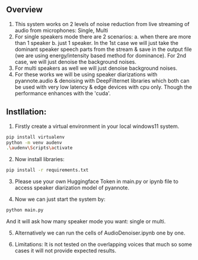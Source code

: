 ## Overview
1. This system works on 2 levels of noise reduction from live streaming of audio from microphones: Single, Multi
2. For single speakers mode there are 2 scenarios:  a. when there are more than 1 speaker b. just 1 speaker. In the 1st case we will just take the dominant speaker speech parts from the stream & save in the output file (we are using energy/intensity based method for dominance). For 2nd case, we will just denoise the background noises.
3. For multi speakers as well we will just denoise background noises.
4. For these works we will be using speaker diarizations with pyannote.audio & denoising with DeepFilternet libraries which both can be used with very low latency & edge devices with cpu only. Though the performance enhances with the 'cuda'.

## Instllation:
1. Firstly create a virtual environment in your local windows11 system.
```bash
pip install virtualenv
python -m venv audenv
.\audenv\Scripts\activate
```
2. Now install libraries:
```bash
pip install -r requirements.txt
```
3. Please use your own Huggingface Token in main.py or ipynb file to access speaker diarization model of pyannote.

4. Now we can just start the system by:
```bash
python main.py
```
And it will ask how many speaker mode you want: single or multi.

5. Alternatively we can run the cells of AudioDenoiser.ipynb one by one.

6. Limitations: It is not tested on the overlapping voices that much so some cases it will not provide expected results.
